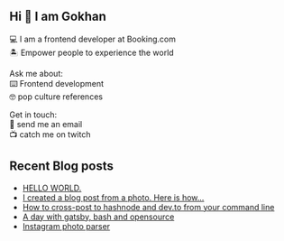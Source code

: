 ## Hi 👋 I am Gokhan

💻 I am a frontend developer at Booking.com\
🏝️ Empower people to experience the world

Ask me about:\
⌨️ Frontend development\
🤓 pop culture references

Get in touch:\
📧 send me an email\
📺 catch me on twitch


## Recent Blog posts
<!-- BLOG-POST-LIST:START -->
- [HELLO WORLD.](https://gokhandemirhan.dev/posts/post-from-photo-Hello-world.)
- [I created a blog post from a photo. Here is how...](https://gokhandemirhan.dev/posts/blog-post-from-photo)
- [How to cross-post to hashnode and dev.to from your command line](https://gokhandemirhan.dev/posts/cross-post-to-hashnode-and-devto)
- [A day with gatsby, bash and opensource](https://gokhandemirhan.dev/posts/configure-gatsby-developer-blog)
- [Instagram photo parser](https://gokhandemirhan.dev/posts/instagram-photo-parser)
<!-- BLOG-POST-LIST:END -->
